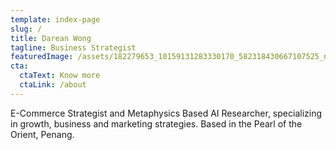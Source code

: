 ```yaml
---
template: index-page
slug: /
title: Darean Wong
tagline: Business Strategist
featuredImage: /assets/182279653_10159131283330170_582318430667107525_n.jpg
cta:
  ctaText: Know more
  ctaLink: /about
---
```

E-Commerce Strategist and Metaphysics Based AI Researcher, specializing in growth, business and marketing strategies. Based in the Pearl of the Orient, Penang.